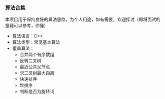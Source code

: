 ### 算法合集
本项目用于保持良好的算法思路，为个人用途，如有需要，欢迎探讨（即将面试的童鞋可以参考，你懂）

* 算法语言：C++
* 算法类型：常见基本算法
* 覆盖算法：
	* 合并两个有序数组
	* 反转二叉树
	* 最近公共父节点
	* 求二叉树最大距离
	* 快速排序
	* 堆排序
	* 判断是否为旋转词